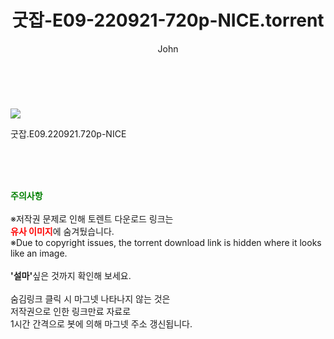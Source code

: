 ﻿---
layout: post
title:  "    굿잡-E09-220921-720p-NICE.torrent"
author: John
categories: [ 드라마 ]
tags: [  ]
image: https://torrentrj54.com/uploadfile/full/6d25ceb389d6ac28a75e4916d43adab479cd03a6.jpg 
description: "    굿잡-E09-220921-720p-NICE torrent 정보 공유"
toc: true
toc_sticky: true
---

<br>
<p><img src="https://torrentrj54.com/uploadfile/full/6d25ceb389d6ac28a75e4916d43adab479cd03a6.jpg"/></p>
 굿잡.E09.220921.720p-NICE  
    
<br><br><br>
<p data-ke-size="size16"><b><span style="color: green;">주의사항</span></b><br /><br />※저작권 문제로 인해 토렌트 다운로드 링크는<br /><b><span style="color: red;">유사 이미지</span></b>에 숨겨뒀습니다.<br />※Due to copyright issues, the torrent download link is hidden where it looks like an image.<br /><br /><b>'설마'</b>싶은 것까지 확인해 보세요.<br /><br />숨김링크 클릭 시 마그넷 나타나지 않는 것은<br />저작권으로 인한 링크만료 자료로<br />1시간 간격으로 봇에 의해 마그넷 주소 갱신됩니다.</p>
